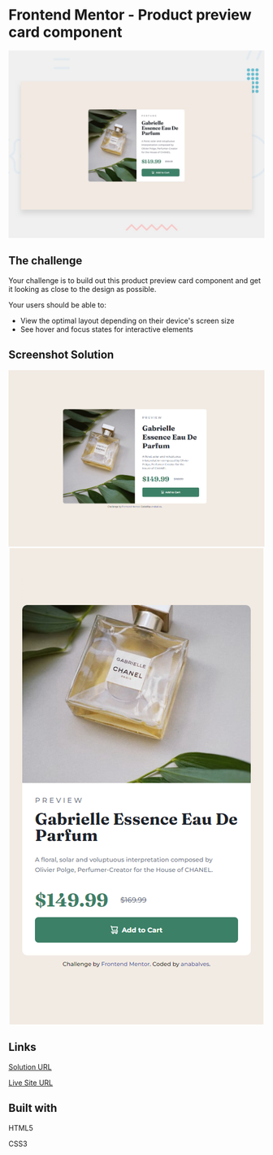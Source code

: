 # Frontend Mentor - Product preview card component

![Design preview for the Product preview card component coding challenge](./design/desktop-preview.jpg)

## The challenge

Your challenge is to build out this product preview card component and get it looking as close to the design as possible.

Your users should be able to:

- View the optimal layout depending on their device's screen size
- See hover and focus states for interactive elements

## Screenshot Solution

<p align="center">
  <img alt="desktop" title="#desktop" src="./.github/desktop.png">
  <img alt="mobile" title="#mobile" src="./.github/mobile.png">
</p>

##  Links

<a href="https://www.frontendmentor.io/solutions/product-preview-card-component-aCgwIdnVHM" target="_blank">Solution URL</a>

<a href="https://product-preview-card-component-anabalves.netlify.app/" target="_blank">Live Site URL</a>

##  Built with
HTML5

CSS3
